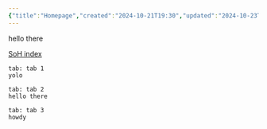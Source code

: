 ```yaml
---
{"title":"Homepage","created":"2024-10-21T19:30","updated":"2024-10-23T20:04","publish":true,"type":"index page","tags":["page","page/index"],"path":"index.md","permalink":"/index/","PassFrontmatter":true}
---
```


hello there

[SoH index](SoH%20index.md)

```tabs
tab: tab 1
yolo

tab: tab 2
hello there

tab: tab 3
howdy
```